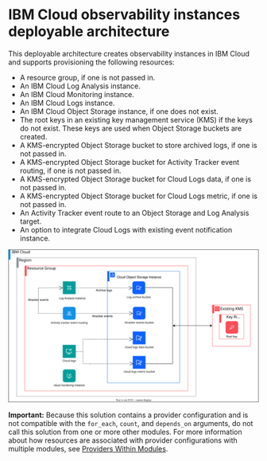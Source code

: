 # IBM Cloud observability instances deployable architecture

This deployable architecture creates observability instances in IBM Cloud and supports provisioning the following resources:

* A resource group, if one is not passed in.
* An IBM Cloud Log Analysis instance.
* An IBM Cloud Monitoring instance.
* An IBM Cloud Logs instance.
* An IBM Cloud Object Storage instance, if one does not exist.
* The root keys in an existing key management service (KMS) if the keys do not exist. These keys are used when Object Storage buckets are created.
* A KMS-encrypted Object Storage bucket to store archived logs, if one is not passed in.
* A KMS-encrypted Object Storage bucket for Activity Tracker event routing, if one is not passed in.
* A KMS-encrypted Object Storage bucket for Cloud Logs data, if one is not passed in.
* A KMS-encrypted Object Storage bucket for Cloud Logs metric, if one is not passed in.
* An Activity Tracker event route to an Object Storage and Log Analysis target.
* An option to integrate Cloud Logs with existing event notification instance.

![observability-instances-deployable-architecture](../../reference-architecture/deployable-architecture-observability-instances.svg)

**Important:** Because this solution contains a provider configuration and is not compatible with the `for_each`, `count`, and `depends_on` arguments, do not call this solution from one or more other modules. For more information about how resources are associated with provider configurations with multiple modules, see [Providers Within Modules](https://developer.hashicorp.com/terraform/language/modules/develop/providers).

